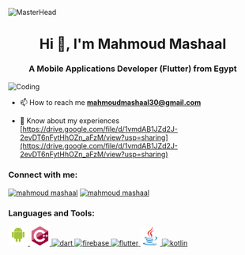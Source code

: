 ![MasterHead](https://miro.medium.com/max/1400/1*vkfI4nFNheC5v0p7wzDtGg.gif)
<h1 align="center">Hi 👋, I'm Mahmoud Mashaal</h1>
<h3 align="center">A Mobile Applications Developer (Flutter) from Egypt</h3>

<img align="center" alt="Coding" width="400" src="http://codifttechnologies.com/wp-content/uploads/2021/01/Mobile-app-development.gif">

- 📫 How to reach me **mahmoudmashaal30@gmail.com**

- 📄 Know about my experiences [https://drive.google.com/file/d/1vmdAB1JZd2J-2evDT6nFytHhOZn_aFzM/view?usp=sharing](https://drive.google.com/file/d/1vmdAB1JZd2J-2evDT6nFytHhOZn_aFzM/view?usp=sharing)

<h3 align="left">Connect with me:</h3>
<p align="left">
<a href="https://linkedin.com/in/mahmoud-mashaal-78599b189/" target="blank"><img align="center" src="https://raw.githubusercontent.com/rahuldkjain/github-profile-readme-generator/master/src/images/icons/Social/linked-in-alt.svg" alt="mahmoud mashaal" height="30" width="40" /></a>
<a href="https://fb.com/mahmoud.mashaal.5/" target="blank"><img align="center" src="https://raw.githubusercontent.com/rahuldkjain/github-profile-readme-generator/master/src/images/icons/Social/facebook.svg" alt="mahmoud mashaal" height="30" width="40" /></a>
</p>

<h3 align="left">Languages and Tools:</h3>
<p align="left"> <a href="https://developer.android.com" target="_blank" rel="noreferrer"> <img src="https://raw.githubusercontent.com/devicons/devicon/master/icons/android/android-original-wordmark.svg" alt="android" width="40" height="40"/> </a> <a href="https://www.w3schools.com/cpp/" target="_blank" rel="noreferrer"> <img src="https://raw.githubusercontent.com/devicons/devicon/master/icons/cplusplus/cplusplus-original.svg" alt="cplusplus" width="40" height="40"/> </a> <a href="https://dart.dev" target="_blank" rel="noreferrer"> <img src="https://www.vectorlogo.zone/logos/dartlang/dartlang-icon.svg" alt="dart" width="40" height="40"/> </a> <a href="https://firebase.google.com/" target="_blank" rel="noreferrer"> <img src="https://www.vectorlogo.zone/logos/firebase/firebase-icon.svg" alt="firebase" width="40" height="40"/> </a> <a href="https://flutter.dev" target="_blank" rel="noreferrer"> <img src="https://www.vectorlogo.zone/logos/flutterio/flutterio-icon.svg" alt="flutter" width="40" height="40"/> </a> <a href="https://www.java.com" target="_blank" rel="noreferrer"> <img src="https://raw.githubusercontent.com/devicons/devicon/master/icons/java/java-original.svg" alt="java" width="40" height="40"/> </a> <a href="https://kotlinlang.org" target="_blank" rel="noreferrer"> <img src="https://www.vectorlogo.zone/logos/kotlinlang/kotlinlang-icon.svg" alt="kotlin" width="40" height="40"/> </a> </p>
